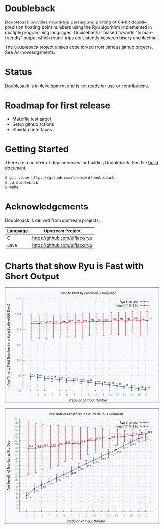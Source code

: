 # Doubleback

Doubleback provides round-trip parsing and printing of 64-bit double-precision floating-point numbers using the Ryu algorithm implemented in multiple programming languages. Doubleback is biased towards "human-friendly" output which round-trips consistently between binary and decimal.

The Doubleback project unifies code forked from various github projects. See Acknowledgements.

# Status

Doubleback is in development and is not ready for use or contributions.

# Roadmap for first release

* Makefile test target
* Setup github actions
* Standard interfaces

# Getting Started

There are a number of dependencies for building Doubleback. See the [build document](doc/Build.md).

```
$ git clone https://github.com/ironmeld/doubleback
$ cd doubleback
$ make
```

# Acknowledgements

Doubleback is derived from upstream projects.

| Language | Upstream Project |
|----------|------------------|
| C        | https://github.com/ulfjack/ryu |
| Java     | https://github.com/ulfjack/ryu |


# Charts that show Ryu is Fast with Short Output

![Ryu ranges from 10 to 20 times faster than standard printf](results/shortest-native-c-double-time.png "Time to Output")

![Ryu output is 30% to 96% out the output length](results/shortest-native-c-double-length.png "Output Length")

